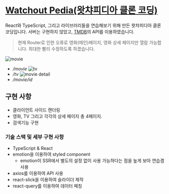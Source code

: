 # [Watchout Pedia(왓챠피디아 클론 코딩)](https://nextgoalis.github.io/watchout-pedia/)

React와 TypeScript, 그리고 라이브러리들을 연습해보기 위해 만든 왓챠피디아 클론코딩입니다. 서버는 구현하지 않았고, [TMDB](https://www.themoviedb.org/?language=ko)의 API를 이용하였습니다.

> 현재 Router로 인한 오류로 영화(메인)페이지, 영화 상세 페이지만 열람 가능합니다. 최대한 빨리 수정하도록 하겠습니다.

![movie](https://user-images.githubusercontent.com/75665640/178959717-54fe8f3e-2eba-4a98-bc76-22313a33625e.PNG)
- */movie*
![tv](https://user-images.githubusercontent.com/75665640/178959726-6fe05720-c190-459a-9141-25b5f88b33a2.PNG)
- */tv*
![movie detail](https://user-images.githubusercontent.com/75665640/178959729-9396d089-d453-40a6-84a9-c1d92ef66955.PNG)
- */movie/id*


## 구현 사항

- 클라이언트 사이드 랜더링
- 영화, TV 그리고 각각의 상세 페이지 총 4페이지.
- 검색기능 구현

### 기술 스택 및 세부 구현 사항

- TypeScript & React
- emotion을 이용하여 styled component
  - emotion이 SSR에서 별도의 설정 없이 사용 가능하다는 점을 높게 보아 연습겸 사용
- axios를 이용하여 API 사용
- react-slick을 이용하여 슬라이더 제작
- react-query를 이용하여 데이터 페칭
